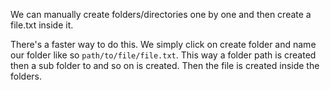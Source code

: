 We can manually create folders/directories one by one and then create a file.txt inside it.

There's a faster way to do this. We simply click on create folder and name our folder like so `path/to/file/file.txt`. This way a folder path is created then a sub folder to and so on is created. Then the file is created inside the folders.
